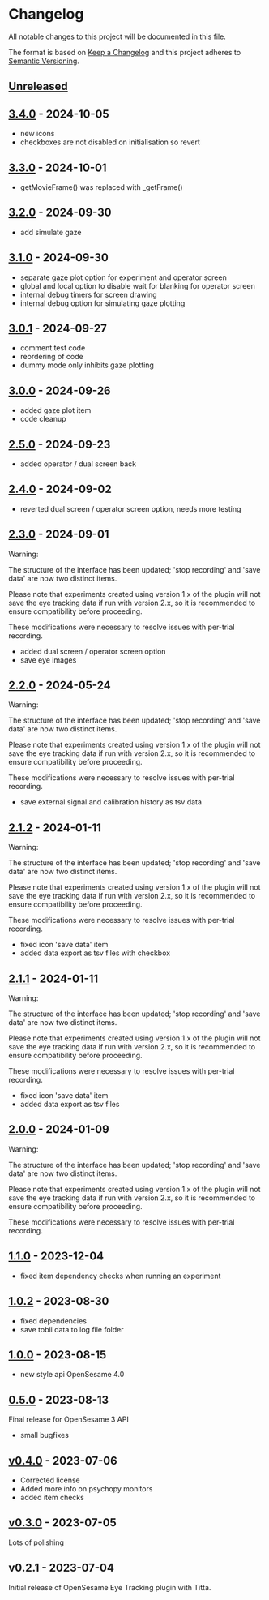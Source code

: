# Changelog

All notable changes to this project will be documented in this file.

The format is based on [Keep a Changelog](http://keepachangelog.com/en/1.0.0/)
and this project adheres to [Semantic Versioning](http://semver.org/spec/v2.0.0.html).

## [Unreleased]

    
## [3.4.0] - 2024-10-05

- new icons
- checkboxes are not disabled on initialisation so revert
    
## [3.3.0] - 2024-10-01

- getMovieFrame() was replaced with \_getFrame()
    
## [3.2.0] - 2024-09-30

- add simulate gaze
    
## [3.1.0] - 2024-09-30

- separate gaze plot option for experiment and operator screen
- global and local option to disable wait for blanking for operator screen
- internal debug timers for screen drawing
- internal debug option for simulating gaze plotting
    
## [3.0.1] - 2024-09-27

- comment test code
- reordering of code
- dummy mode only inhibits gaze plotting
    
## [3.0.0] - 2024-09-26

- added gaze plot item
- code cleanup
    
## [2.5.0] - 2024-09-23

- added operator / dual screen back
    
## [2.4.0] - 2024-09-02

- reverted dual screen / operator screen option, needs more testing
    
## [2.3.0] - 2024-09-01

Warning:

The structure of the interface has been updated; 'stop recording' and 'save data' are now two distinct items.

﻿Please note that experiments created using version 1.x of the plugin will not save the eye tracking data if run with version 2.x, so it is recommended to ensure compatibility before proceeding.

These modifications were necessary to resolve issues with per-trial recording.

- added dual screen / operator screen option
- save eye images
    
## [2.2.0] - 2024-05-24

Warning:

The structure of the interface has been updated; 'stop recording' and 'save data' are now two distinct items.

﻿Please note that experiments created using version 1.x of the plugin will not save the eye tracking data if run with version 2.x, so it is recommended to ensure compatibility before proceeding.

These modifications were necessary to resolve issues with per-trial recording.

- save external signal and calibration history as tsv data
    
## [2.1.2] - 2024-01-11

Warning:

The structure of the interface has been updated; 'stop recording' and 'save data' are now two distinct items.

﻿Please note that experiments created using version 1.x of the plugin will not save the eye tracking data if run with version 2.x, so it is recommended to ensure compatibility before proceeding.

These modifications were necessary to resolve issues with per-trial recording.

- fixed icon 'save data' item
- added data export as tsv files with checkbox
    
## [2.1.1] - 2024-01-11

Warning:

The structure of the interface has been updated; 'stop recording' and 'save data' are now two distinct items.

﻿Please note that experiments created using version 1.x of the plugin will not save the eye tracking data if run with version 2.x, so it is recommended to ensure compatibility before proceeding.

These modifications were necessary to resolve issues with per-trial recording.

- fixed icon 'save data' item
- added data export as tsv files
    
## [2.0.0] - 2024-01-09

Warning:

The structure of the interface has been updated; 'stop recording' and 'save data' are now two distinct items.

﻿Please note that experiments created using version 1.x of the plugin will not save the eye tracking data if run with version 2.x, so it is recommended to ensure compatibility before proceeding.

These modifications were necessary to resolve issues with per-trial recording.
    
## [1.1.0] - 2023-12-04

- fixed item dependency checks when running an experiment
    
## [1.0.2] - 2023-08-30

- fixed dependencies
- save tobii data to log file folder
    
## [1.0.0] - 2023-08-15

- new style api OpenSesame 4.0

    
## [0.5.0] - 2023-08-13

Final release for OpenSesame 3 API

- small bugfixes
    
## [v0.4.0] - 2023-07-06

- Corrected license
-  Added more info on psychopy monitors
- added item checks
    
## [v0.3.0] - 2023-07-05

Lots of polishing

## v0.2.1 - 2023-07-04

Initial release of OpenSesame Eye Tracking plugin with Titta.

[Unreleased]: https://github.com/dev-jam/opensesame-plugin-titta_eyetracking/compare/3.4.0...HEAD
[3.4.0]: https://github.com/dev-jam/opensesame-plugin-titta_eyetracking/compare/3.3.0...3.4.0
[3.3.0]: https://github.com/dev-jam/opensesame-plugin-titta_eyetracking/compare/3.2.0...3.3.0
[3.2.0]: https://github.com/dev-jam/opensesame-plugin-titta_eyetracking/compare/3.1.0...3.2.0
[3.1.0]: https://github.com/dev-jam/opensesame-plugin-titta_eyetracking/compare/3.0.1...3.1.0
[3.0.1]: https://github.com/dev-jam/opensesame-plugin-titta_eyetracking/compare/3.0.0...3.0.1
[3.0.0]: https://github.com/dev-jam/opensesame-plugin-titta_eyetracking/compare/2.5.0...3.0.0
[2.5.0]: https://github.com/dev-jam/opensesame-plugin-titta_eyetracking/compare/2.4.0...2.5.0
[2.4.0]: https://github.com/dev-jam/opensesame-plugin-titta_eyetracking/compare/2.3.0...2.4.0
[2.3.0]: https://github.com/dev-jam/opensesame-plugin-titta_eyetracking/compare/2.2.0...2.3.0
[2.2.0]: https://github.com/dev-jam/opensesame-plugin-titta_eyetracking/compare/2.1.2...2.2.0
[2.1.2]: https://github.com/dev-jam/opensesame-plugin-titta_eyetracking/compare/2.1.1...2.1.2
[2.1.1]: https://github.com/dev-jam/opensesame-plugin-titta_eyetracking/compare/2.0.0...2.1.1
[2.0.0]: https://github.com/dev-jam/opensesame-plugin-titta_eyetracking/compare/1.1.0...2.0.0
[1.1.0]: https://github.com/dev-jam/opensesame-plugin-titta_eyetracking/compare/1.0.2...1.1.0
[1.0.2]: https://github.com/dev-jam/opensesame-plugin-titta_eyetracking/compare/1.0.0...1.0.2
[1.0.0]: https://github.com/dev-jam/opensesame-plugin-titta_eyetracking/compare/0.5.0...1.0.0
[0.5.0]: https://github.com/dev-jam/opensesame-plugin-titta_eyetracking/compare/v0.4.0...0.5.0
[v0.4.0]: https://github.com/dev-jam/opensesame-plugin-titta_eyetracking/compare/v0.3.0...v0.4.0
[v0.3.0]: https://github.com/dev-jam/opensesame-plugin-titta_eyetracking/compare/v0.2.1...v0.3.0
